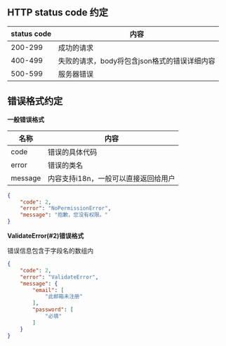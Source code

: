 ## HTTP status code 约定

|status code| 内容
|---|---
|200-299|成功的请求
|400-499|失败的请求，body将包含json格式的错误详细内容
|500-599|服务器错误

## 错误格式约定

**一般错误格式**

|名称    |内容
|---    |---
|code   |错误的具体代码
|error  |错误的类名
|message|内容支持i18n，一般可以直接返回给用户

```json
{
    "code": 2,
    "error": "NoPermissionError",
    "message": "抱歉，您没有权限。"
}
```
**ValidateError(#2)错误格式**

错误信息包含于字段名的数组内

```json
{
    "code": 2,
    "error": "ValidateError",
    "message": {
        "email": [
            "此邮箱未注册"
        ],
        "password": [
            "必填"
        ]
    }
}
```

